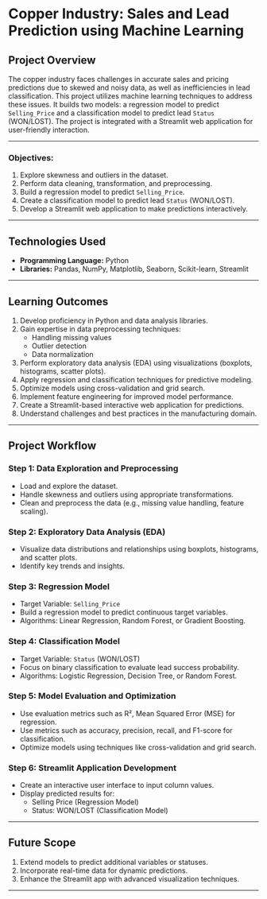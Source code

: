# Copper Industry: Sales and Lead Prediction using Machine Learning

## **Project Overview**
The copper industry faces challenges in accurate sales and pricing predictions due to skewed and noisy data, as well as inefficiencies in lead classification. This project utilizes machine learning techniques to address these issues. It builds two models: a regression model to predict `Selling_Price` and a classification model to predict lead `Status` (WON/LOST). The project is integrated with a Streamlit web application for user-friendly interaction.

---

### Objectives:
1. Explore skewness and outliers in the dataset.
2. Perform data cleaning, transformation, and preprocessing.
3. Build a regression model to predict `Selling_Price`.
4. Create a classification model to predict lead `Status` (WON/LOST).
5. Develop a Streamlit web application to make predictions interactively.

---

## **Technologies Used**
- **Programming Language:** Python
- **Libraries:** Pandas, NumPy, Matplotlib, Seaborn, Scikit-learn, Streamlit

---

## **Learning Outcomes**
1. Develop proficiency in Python and data analysis libraries.
2. Gain expertise in data preprocessing techniques:
   - Handling missing values
   - Outlier detection
   - Data normalization
3. Perform exploratory data analysis (EDA) using visualizations (boxplots, histograms, scatter plots).
4. Apply regression and classification techniques for predictive modeling.
5. Optimize models using cross-validation and grid search.
6. Implement feature engineering for improved model performance.
7. Create a Streamlit-based interactive web application for predictions.
8. Understand challenges and best practices in the manufacturing domain.

---

## **Project Workflow**

### **Step 1: Data Exploration and Preprocessing**
- Load and explore the dataset.
- Handle skewness and outliers using appropriate transformations.
- Clean and preprocess the data (e.g., missing value handling, feature scaling).

### **Step 2: Exploratory Data Analysis (EDA)**
- Visualize data distributions and relationships using boxplots, histograms, and scatter plots.
- Identify key trends and insights.

### **Step 3: Regression Model**
- Target Variable: `Selling_Price`
- Build a regression model to predict continuous target variables.
- Algorithms: Linear Regression, Random Forest, or Gradient Boosting.

### **Step 4: Classification Model**
- Target Variable: `Status` (WON/LOST)
- Focus on binary classification to evaluate lead success probability.
- Algorithms: Logistic Regression, Decision Tree, or Random Forest.

### **Step 5: Model Evaluation and Optimization**
- Use evaluation metrics such as R², Mean Squared Error (MSE) for regression.
- Use metrics such as accuracy, precision, recall, and F1-score for classification.
- Optimize models using techniques like cross-validation and grid search.

### **Step 6: Streamlit Application Development**
- Create an interactive user interface to input column values.
- Display predicted results for:
  - Selling Price (Regression Model)
  - Status: WON/LOST (Classification Model)

---

## **Future Scope**
1. Extend models to predict additional variables or statuses.
2. Incorporate real-time data for dynamic predictions.
3. Enhance the Streamlit app with advanced visualization techniques.

---



